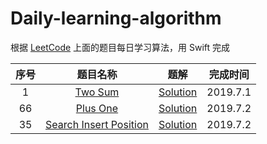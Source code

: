 # Daily-learning-algorithm
根据 [LeetCode](https://leetcode.com) 上面的题目每日学习算法，用 Swift 完成

|序号| 题目名称 | 题解 |完成时间|
|:-------:|:-------:|:-------:|:-------:|
| 1 | [Two Sum](https://leetcode.com/problems/two-sum) | [Solution](https://github.com/loveway/Daily-learning-algorithm/blob/master/Algorithms/1.Two%20Sum/two_sum.md) | 2019.7.1 | 
| 66 | [Plus One](https://leetcode.com/problems/plus-one) | [Solution](https://github.com/loveway/Daily-learning-algorithm/blob/master/Algorithms/66.Plus%20One/plus_one.md) | 2019.7.2| 
| 35 | [Search Insert Position](https://leetcode.com/problems/search-insert-position) | [Solution](https://github.com/loveway/Daily-learning-algorithm/blob/master/Algorithms/66.Plus%20One/plus_one.md) | 2019.7.2| 
